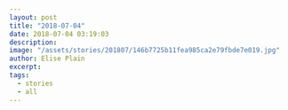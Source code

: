 ```yaml
---
layout: post
title: "2018-07-04"
date: 2018-07-04 03:19:03
description: 
image: "/assets/stories/201807/146b7725b11fea985ca2e79fbde7e019.jpg"
author: Elise Plain
excerpt: 
tags: 
  - stories
  - all
---
```



<p></p>
